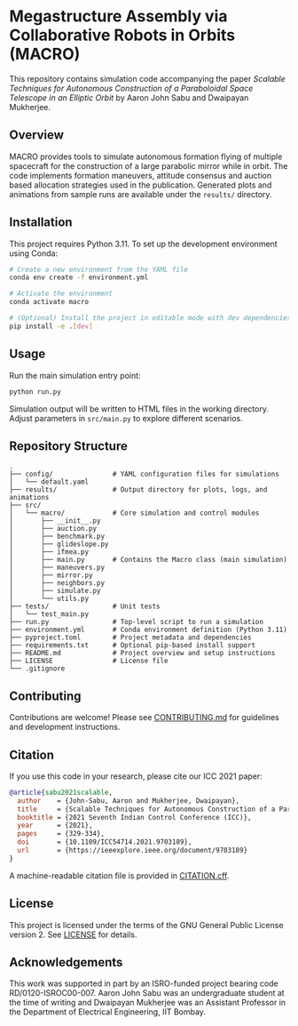 # Megastructure Assembly via Collaborative Robots in Orbits (MACRO)

This repository contains simulation code accompanying the paper *Scalable Techniques for Autonomous Construction of a Paraboloidal Space Telescope in an Elliptic Orbit* by Aaron John Sabu and Dwaipayan Mukherjee.

## Overview

MACRO provides tools to simulate autonomous formation flying of multiple spacecraft for the construction of a large parabolic mirror while in orbit. The code implements formation maneuvers, attitude consensus and auction based allocation strategies used in the publication. Generated plots and animations from sample runs are available under the `results/` directory.

<!-- ## Abstract

It is well acknowledged that human-made technology is not always at par with human curiosity, and an example is the inability to send large telescopes to outer space despite their higher resolution and less atmospheric interference. In this paper, we develop a framework for autonomous in-orbit construction using spacecraft formation such that a large telescope can be built in an elliptic orbit using multiple spacecraft. We split this problem into four steps for converging the position and attitude of each spacecraft at predefined values around a central spacecraft. Each spacecraft performs attitude synchronization with its neighbors to match its three degrees of freedom in orientation as a parabolic mirror. Simulations validate our proposed methods and the paper concludes with an open possibility of using other techniques to improve upon existing results. -->

## Installation

This project requires Python 3.11. To set up the development environment using Conda:

```bash
# Create a new environment from the YAML file
conda env create -f environment.yml

# Activate the environment
conda activate macro

# (Optional) Install the project in editable mode with dev dependencies
pip install -e .[dev]
```

## Usage

Run the main simulation entry point:

```bash
python run.py
```

Simulation output will be written to HTML files in the working directory. 
Adjust parameters in `src/main.py` to explore different scenarios.

## Repository Structure

```
.
├── config/               # YAML configuration files for simulations
│   └── default.yaml
├── results/              # Output directory for plots, logs, and animations
├── src/
│   └── macro/            # Core simulation and control modules
│       ├── __init__.py
│       ├── auction.py
│       ├── benchmark.py
│       ├── glideslope.py
│       ├── ifmea.py
│       ├── main.py       # Contains the Macro class (main simulation)
│       ├── maneuvers.py
│       ├── mirror.py
│       ├── neighbors.py
│       ├── simulate.py
│       └── utils.py
├── tests/                # Unit tests
│   └── test_main.py
├── run.py                # Top-level script to run a simulation
├── environment.yml       # Conda environment definition (Python 3.11)
├── pyproject.toml        # Project metadata and dependencies
├── requirements.txt      # Optional pip-based install support
├── README.md             # Project overview and setup instructions
├── LICENSE               # License file
└── .gitignore
```

## Contributing

Contributions are welcome! Please see [CONTRIBUTING.md](CONTRIBUTING.md) for guidelines and development instructions.

## Citation

If you use this code in your research, please cite our ICC 2021 paper:

```bibtex
@article{sabu2021scalable,
  author    = {John-Sabu, Aaron and Mukherjee, Dwaipayan},
  title     = {Scalable Techniques for Autonomous Construction of a Paraboloidal Space Telescope in an Elliptic Orbit},
  booktitle = {2021 Seventh Indian Control Conference (ICC)},
  year      = {2021},
  pages     = {329-334},
  doi       = {10.1109/ICC54714.2021.9703189},
  url       = {https://ieeexplore.ieee.org/document/9703189}
}
```

A machine-readable citation file is provided in [CITATION.cff](CITATION.cff).

## License

This project is licensed under the terms of the GNU General Public License version 2. See [LICENSE](LICENSE) for details.

## Acknowledgements

This work was supported in part by an ISRO-funded project bearing code RD/0120-ISROC00-007. Aaron John Sabu was an undergraduate student at the time of writing and Dwaipayan Mukherjee was an Assistant Professor in the Department of Electrical Engineering, IIT Bombay.